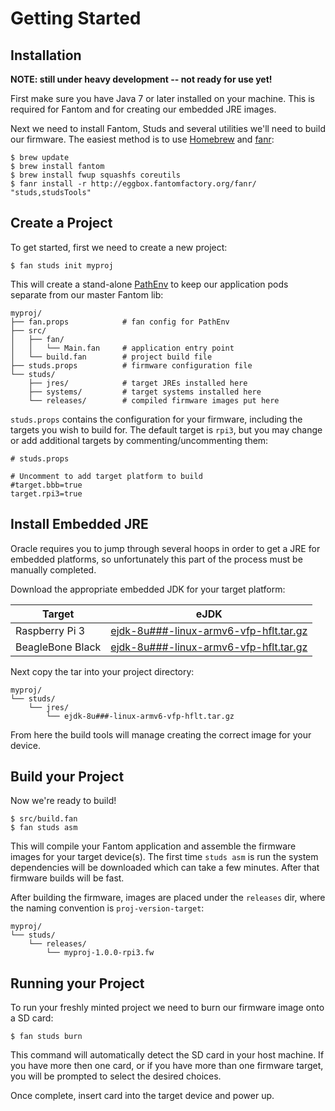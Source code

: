 # Getting Started

## Installation

**NOTE: still under heavy development -- not ready for use yet!**

First make sure you have Java 7 or later installed on your machine.  This is
required for Fantom and for creating our embedded JRE images.

Next we need to install Fantom, Studs and several utilities we'll need to build
our firmware.  The easiest method is to use [Homebrew](http://brew.sh) and
[fanr](http://fantom.org/doc/docFanr/Tool):

    $ brew update
    $ brew install fantom
    $ brew install fwup squashfs coreutils
    $ fanr install -r http://eggbox.fantomfactory.org/fanr/ "studs,studsTools"

## Create a Project

To get started, first we need to create a new project:

    $ fan studs init myproj

This will create a stand-alone [PathEnv](http://fantom.org/doc/docLang/Env#PathEnv)
to keep our application pods separate from our master Fantom lib:

    myproj/
    ├── fan.props            # fan config for PathEnv
    ├── src/
    │   ├── fan/
    │   │   └── Main.fan     # application entry point
    │   └── build.fan        # project build file
    ├── studs.props          # firmware configuration file
    └── studs/
        ├── jres/            # target JREs installed here
        ├── systems/         # target systems installed here
        └── releases/        # compiled firmware images put here

`studs.props` contains the configuration for your firmware, including the
targets you wish to build for. The default target is `rpi3`, but you may change
or add additional targets by commenting/uncommenting them:

    # studs.props

    # Uncomment to add target platform to build
    #target.bbb=true
    target.rpi3=true

## Install Embedded JRE

Oracle requires you to jump through several hoops in order to get a JRE for
embedded platforms, so unfortunately this part of the process must be manually
completed.

Download the appropriate embedded JDK for your target platform:

Target           | eJDK
-----------------|-------------------------------------------------------------
Raspberry Pi 3   | [ejdk-8u###-linux-armv6-vfp-hflt.tar.gz](http://www.oracle.com/technetwork/java/embedded/embedded-se/downloads/javase-embedded-downloads-2209751.html)
BeagleBone Black | [ejdk-8u###-linux-armv6-vfp-hflt.tar.gz](http://www.oracle.com/technetwork/java/embedded/embedded-se/downloads/javase-embedded-downloads-2209751.html)

Next copy the tar into your project directory:

    myproj/
    └── studs/
        └── jres/
            └── ejdk-8u###-linux-armv6-vfp-hflt.tar.gz

From here the build tools will manage creating the correct image for your device.

## Build your Project

Now we're ready to build!

    $ src/build.fan
    $ fan studs asm

This will compile your Fantom application and assemble the firmware images for
your target device(s). The first time `studs asm` is run the system
dependencies will be downloaded which can take a few minutes. After that
firmware builds will be fast.

After building the firmware, images are placed under the `releases` dir, where
the naming convention is `proj-version-target`:

    myproj/
    └── studs/
        └── releases/
            └── myproj-1.0.0-rpi3.fw

## Running your Project

To run your freshly minted project we need to burn our firmware image onto a
SD card:

    $ fan studs burn

This command will automatically detect the SD card in your host machine.  If you
have more then one card, or if you have more than one firmware target, you will
be prompted to select the desired choices.

Once complete, insert card into the target device and power up.

